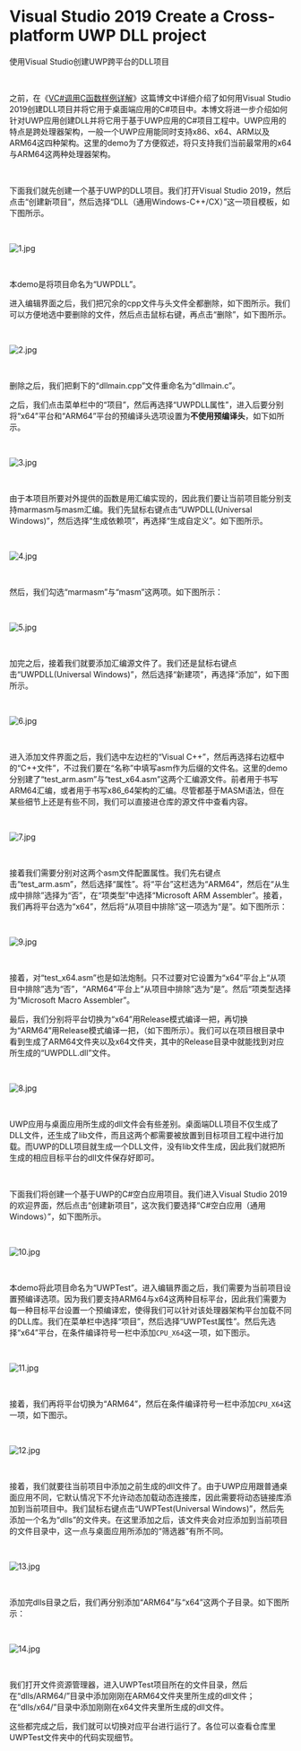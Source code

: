 # Visual Studio 2019 Create a Cross-platform UWP DLL project
使用Visual Studio创建UWP跨平台的DLL项目

<br />

之前，在《[VC#调用C函数样例详解](https://github.com/zenny-chen/VCSharp-Call-C-Functions)》这篇博文中详细介绍了如何用Visual Studio 2019创建DLL项目并将它用于桌面端应用的C#项目中。本博文将进一步介绍如何针对UWP应用创建DLL并将它用于基于UWP应用的C#项目工程中。UWP应用的特点是跨处理器架构，一般一个UWP应用能同时支持x86、x64、ARM以及ARM64这四种架构。这里的demo为了方便叙述，将只支持我们当前最常用的x64与ARM64这两种处理器架构。

<br />

下面我们就先创建一个基于UWP的DLL项目。我们打开Visual Studio 2019，然后点击“创建新项目”，然后选择“DLL（通用Windows-C++/CX）”这一项目模板，如下图所示。

<br />

![1.jpg](https://github.com/zenny-chen/Visual-Studio-create-a-cross-platform-UWP-DLL-project/blob/master/images/1.JPG)

<br />

本demo是将项目命名为“UWPDLL”。

进入编辑界面之后，我们把冗余的cpp文件与头文件全都删除，如下图所示。我们可以方便地选中要删除的文件，然后点击鼠标右键，再点击“删除”，如下图所示。

<br />

![2.jpg](https://github.com/zenny-chen/Visual-Studio-create-a-cross-platform-UWP-DLL-project/blob/master/images/2.JPG)

<br />

删除之后，我们把剩下的“dllmain.cpp”文件重命名为“dllmain.c”。

之后，我们点击菜单栏中的“项目”，然后再选择“UWPDLL属性”，进入后要分别将“x64”平台和“ARM64”平台的预编译头选项设置为**不使用预编译头**，如下如所示。

<br />

![3.jpg](https://github.com/zenny-chen/Visual-Studio-create-a-cross-platform-UWP-DLL-project/blob/master/images/3.JPG)

<br />

由于本项目所要对外提供的函数是用汇编实现的，因此我们要让当前项目能分别支持marmasm与masm汇编。我们先鼠标右键点击“UWPDLL(Universal Windows)”，然后选择“生成依赖项”，再选择“生成自定义”。如下图所示。

<br />

![4.jpg](https://github.com/zenny-chen/Visual-Studio-create-a-cross-platform-UWP-DLL-project/blob/master/images/4.JPG)

<br />

然后，我们勾选“marmasm”与“masm”这两项。如下图所示：

<br />

![5.jpg](https://github.com/zenny-chen/Visual-Studio-create-a-cross-platform-UWP-DLL-project/blob/master/images/5.JPG)

<br />

加完之后，接着我们就要添加汇编源文件了。我们还是鼠标右键点击“UWPDLL(Universal Windows)”，然后选择“新建项”，再选择“添加”，如下图所示。

<br />

![6.jpg](https://github.com/zenny-chen/Visual-Studio-create-a-cross-platform-UWP-DLL-project/blob/master/images/6.JPG)

<br />

进入添加文件界面之后，我们选中左边栏的“Visual C++”，然后再选择右边框中的“C++文件”，不过我们要在“名称”中填写asm作为后缀的文件名。这里的demo分别建了“test_arm.asm”与“test_x64.asm”这两个汇编源文件。前者用于书写ARM64汇编，或者用于书写x86_64架构的汇编。尽管都基于MASM语法，但在某些细节上还是有些不同，我们可以直接进仓库的源文件中查看内容。

<br />

![7.jpg](https://github.com/zenny-chen/Visual-Studio-create-a-cross-platform-UWP-DLL-project/blob/master/images/7.JPG)

<br />

接着我们需要分别对这两个asm文件配置属性。我们先右键点击“test_arm.asm”，然后选择“属性”。将“平台”这栏选为“ARM64”，然后在“从生成中排除”选择为“否”，在“项类型”中选择“Microsoft ARM Assembler”。接着，我们再将平台选为“x64”，然后将“从项目中排除”这一项选为“是”。如下图所示：

<br />

![9.jpg](https://github.com/zenny-chen/Visual-Studio-create-a-cross-platform-UWP-DLL-project/blob/master/images/9.JPG)

<br />

接着，对“test_x64.asm”也是如法炮制。只不过要对它设置为“x64”平台上“从项目中排除”选为“否”，“ARM64”平台上“从项目中排除”选为“是”。然后“项类型选择为“Microsoft Macro Assembler”。

最后，我们分别将平台切换为“x64”用Release模式编译一把，再切换为“ARM64”用Release模式编译一把，（如下图所示）。我们可以在项目根目录中看到生成了ARM64文件夹以及x64文件夹，其中的Release目录中就能找到对应所生成的“UWPDLL.dll”文件。

<br />

![8.jpg](https://github.com/zenny-chen/Visual-Studio-create-a-cross-platform-UWP-DLL-project/blob/master/images/8.JPG)

<br />

UWP应用与桌面应用所生成的dll文件会有些差别。桌面端DLL项目不仅生成了DLL文件，还生成了lib文件，而且这两个都需要被放置到目标项目工程中进行加载。而UWP的DLL项目就生成一个DLL文件，没有lib文件生成，因此我们就把所生成的相应目标平台的dll文件保存好即可。

<br />

下面我们将创建一个基于UWP的C#空白应用项目。我们进入Visual Studio 2019的欢迎界面，然后点击“创建新项目”，这次我们要选择“C#空白应用（通用Windows）”，如下图所示。

<br />

![10.jpg](https://github.com/zenny-chen/Visual-Studio-create-a-cross-platform-UWP-DLL-project/blob/master/images/10.JPG)

<br />

本demo将此项目命名为“UWPTest”。进入编辑界面之后，我们需要为当前项目设置预编译选项。因为我们要支持ARM64与x64这两种目标平台，因此我们需要为每一种目标平台设置一个预编译宏，使得我们可以针对该处理器架构平台加载不同的DLL库。我们在菜单栏中选择“项目”，然后选择“UWPTest属性”。然后先选择“x64”平台，在条件编译符号一栏中添加`CPU_X64`这一项，如下图示。

<br />

![11.jpg](https://github.com/zenny-chen/Visual-Studio-create-a-cross-platform-UWP-DLL-project/blob/master/images/11.JPG)

<br />

接着，我们再将平台切换为“ARM64”，然后在条件编译符号一栏中添加`CPU_X64`这一项，如下图示。

<br />

![12.jpg](https://github.com/zenny-chen/Visual-Studio-create-a-cross-platform-UWP-DLL-project/blob/master/images/12.JPG)

<br />

接着，我们就要往当前项目中添加之前生成的dll文件了。由于UWP应用跟普通桌面应用不同，它默认情况下不允许动态加载动态连接库，因此需要将动态链接库添加到当前项目中。我们鼠标右键点击“UWPTest(Universal Windows)”，然后先添加一个名为“dlls”的文件夹。在这里添加之后，该文件夹会对应添加到当前项目的文件目录中，这一点与桌面应用所添加的“筛选器”有所不同。

<br />

![13.jpg](https://github.com/zenny-chen/Visual-Studio-create-a-cross-platform-UWP-DLL-project/blob/master/images/13.JPG)

<br />

添加完dlls目录之后，我们再分别添加“ARM64”与“x64”这两个子目录。如下图所示：

<br />

![14.jpg](https://github.com/zenny-chen/Visual-Studio-create-a-cross-platform-UWP-DLL-project/blob/master/images/14.JPG)

<br />

我们打开文件资源管理器，进入UWPTest项目所在的文件目录，然后在“dlls/ARM64/”目录中添加刚刚在ARM64文件夹里所生成的dll文件；在“dlls/x64/”目录中添加刚刚在x64文件夹里所生成的dll文件。

这些都完成之后，我们就可以切换对应平台进行运行了。各位可以查看仓库里UWPTest文件夹中的代码实现细节。

